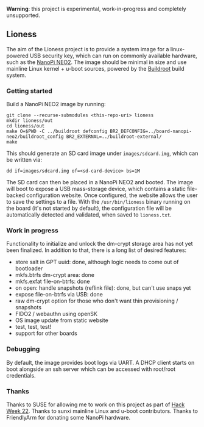 **Warning**: this project is experimental, work-in-progress and completely
unsupported.

## Lioness

The aim of the Lioness project is to provide a system image for a linux-powered
USB security key, which can run on commonly available hardware, such as the
[NanoPi NEO2](https://linux-sunxi.org/FriendlyARM_NanoPi_NEO2).
The image should be minimal in size and use mainline Linux kernel + u-boot
sources, powered by the [Buildroot](https://buildroot.org) build system.


### Getting started

Build a NanoPi NEO2 image by running:
```
git clone --recurse-submodules <this-repo-uri> lioness
mkdir lioness/out
cd lioness/out
make O=$PWD -C ../buildroot defconfig BR2_DEFCONFIG=../board-nanopi-neo2/buildroot_config BR2_EXTERNAL=../buildroot-external/
make
```

This should generate an SD card image under `images/sdcard.img`, which can be
written via:
```
dd if=images/sdcard.img of=<sd-card-device> bs=1M
```

The SD card can then be placed in a NanoPi NEO2 and booted. The image will boot
to expose a USB mass-storage device, which contains a static file-backed
configuration website. Once configured, the website allows the user to save
the settings to a file. With the `/usr/bin/lioness` binary running on the
board (it's not started by default), the configuration file will be
automatically detected and validated, when saved to `lioness.txt`.


### Work in progress

Functionality to initialize and unlock the dm-crypt storage area has not yet
been finalized. In addition to that, there is a long list of desired features:
- store salt in GPT uuid: done, although logic needs to come out of bootloader
- mkfs.btrfs dm-crypt area: done
- mkfs.exfat file-on-btrfs: done
- on open: handle snapshots (reflink file): done, but can't use snaps yet
- expose file-on-btrfs via USB: done
- raw dm-crypt option for those who don't want thin provisioning / snapshots
- FIDO2 / webauthn using openSK
- OS image update from static website
- test, test, test!
- support for other boards


### Debugging

By default, the image provides boot logs via UART. A DHCP client starts on boot
alongside an ssh server which can be accessed with root/root credentials.


### Thanks

Thanks to SUSE for allowing me to work on this project as part of
[Hack Week 22](https://hackweek.opensuse.org/22/projects/usb-security-key-running-embedded-linux).
Thanks to sunxi mainline Linux and u-boot contributors.
Thanks to FriendlyArm for donating some NanoPi hardware.
